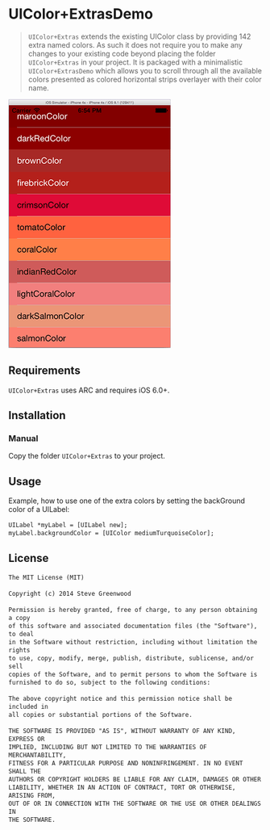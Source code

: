 # UIColor+ExtrasDemo

> `UIColor+Extras` extends the existing UIColor class by providing 142 extra named colors. As such it does not require you to make any changes to your existing code beyond placing the folder `UIColor+Extras` in your project. It is packaged with a minimalistic `UIColor+ExtrasDemo` which allows you to scroll through all the available colors presented as colored horizontal strips overlayer with their color name.

![demo](images/UIColorExtrasDemoScreenshot.png)

## Requirements

`UIColor+Extras` uses ARC and requires iOS 6.0+.


## Installation

### Manual

Copy the folder `UIColor+Extras` to your project.

## Usage

Example, how to use one of the extra colors by setting the backGround color of a UILabel:

``` objc
UILabel *myLabel = [UILabel new];
myLabel.backgroundColor = [UIColor mediumTurquoiseColor];
```

## License

    The MIT License (MIT)

    Copyright (c) 2014 Steve Greenwood

    Permission is hereby granted, free of charge, to any person obtaining a copy
    of this software and associated documentation files (the "Software"), to deal
    in the Software without restriction, including without limitation the rights
    to use, copy, modify, merge, publish, distribute, sublicense, and/or sell
    copies of the Software, and to permit persons to whom the Software is
    furnished to do so, subject to the following conditions:

    The above copyright notice and this permission notice shall be included in
    all copies or substantial portions of the Software.

    THE SOFTWARE IS PROVIDED "AS IS", WITHOUT WARRANTY OF ANY KIND, EXPRESS OR
    IMPLIED, INCLUDING BUT NOT LIMITED TO THE WARRANTIES OF MERCHANTABILITY,
    FITNESS FOR A PARTICULAR PURPOSE AND NONINFRINGEMENT. IN NO EVENT SHALL THE
    AUTHORS OR COPYRIGHT HOLDERS BE LIABLE FOR ANY CLAIM, DAMAGES OR OTHER
    LIABILITY, WHETHER IN AN ACTION OF CONTRACT, TORT OR OTHERWISE, ARISING FROM,
    OUT OF OR IN CONNECTION WITH THE SOFTWARE OR THE USE OR OTHER DEALINGS IN
    THE SOFTWARE.


